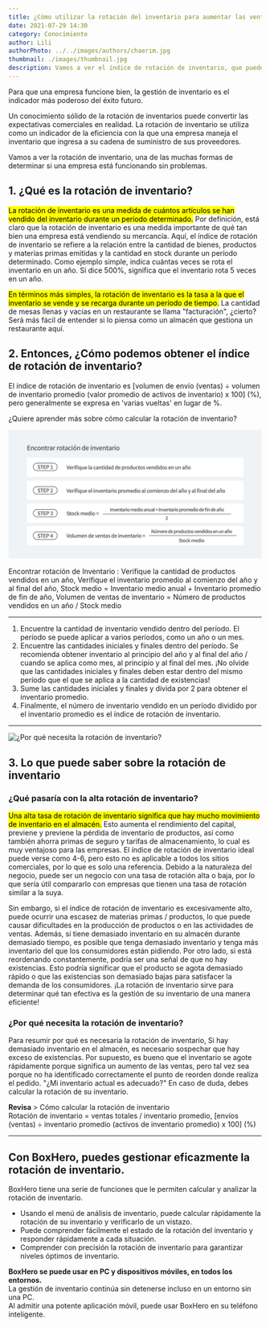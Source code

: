 ```yaml
---
title: ¿Cómo utilizar la rotación del inventario para aumentar las ventas?
date: 2021-07-29 14:30
category: Conocimiento
author: Lili
authorPhoto: ../../images/authors/chaerim.jpg
thumbnail: ./images/thumbnail.jpg
description: Vamos a ver el índice de rotación de inventario, que puede determinar si su negocio está funcionando bien.
---
```

Para que una empresa funcione bien, la gestión de inventario es el indicador más poderoso del éxito futuro.

Un conocimiento sólido de la rotación de inventarios puede convertir las expectativas comerciales en realidad. La rotación de inventario se utiliza como un indicador de la eficiencia con la que una empresa maneja el inventario que ingresa a su cadena de suministro de sus proveedores.

Vamos a ver la rotación de inventario, una de las muchas formas de determinar si una empresa está funcionando sin problemas.

## 1. ¿Qué es la rotación de inventario?

<mark>La rotación de inventario es una medida de cuántos artículos se han vendido del inventario durante un período determinado.</mark> Por definición, está claro que la rotación de inventario es una medida importante de qué tan bien una empresa está vendiendo su mercancía. Aquí, el índice de rotación de inventario se refiere a la relación entre la cantidad de bienes, productos y materias primas emitidas y la cantidad en stock durante un período determinado. Como ejemplo simple, indica cuántas veces se rota el inventario en un año. Si dice 500%, significa que el inventario rota 5 veces en un año.

<mark>En términos más simples, la rotación de inventario es la tasa a la que el inventario se vende y se recarga durante un período de tiempo.</mark> La cantidad de mesas llenas y vacías en un restaurante se llama "facturación", ¿cierto? Será más fácil de entender si lo piensa como un almacén que gestiona un restaurante aquí.

## 2. Entonces, ¿Cómo podemos obtener el índice de rotación de inventario?

El índice de rotación de inventario es [volumen de envío (ventas) ÷ volumen de inventario promedio (valor promedio de activos de inventario) x 100] (%), pero generalmente se expresa en 'varias vueltas' en lugar de %.

¿Quiere aprender más sobre cómo calcular la rotación de inventario?

![Encontrar rotación de inventario](./images/1.png)

<invisible>
Encontrar rotación de Inventario : Verifique la cantidad de productos vendidos en un año, Verifique el inventario promedio al comienzo del año y al final del año, Stock medio = Inventario medio anual + Inventario promedio de fin de año, Volumen de ventas de inventario = Número de productos vendidos en un año / Stock medio
</invisible>

---

1. Encuentre la cantidad de inventario vendido dentro del período.
<gray-text>El período se puede aplicar a varios períodos, como un año o un mes.</gray-text>
2. Encuentre las cantidades iniciales y finales dentro del período.
<gray-text>Se recomienda obtener inventario al principio del año y al final del año / cuando se aplica como mes, al principio y al final del mes. ¡No olvide que las cantidades iniciales y finales deben estar dentro del mismo período que el que se aplica a la cantidad de existencias!</gray-text>
3. Sume las cantidades iniciales y finales y divida por 2 para obtener el inventario promedio.
4. Finalmente, el número de inventario vendido en un período dividido por el inventario promedio es el índice de rotación de inventario.

---

![¿Por qué necesita la rotación de inventario?](./images/2.jpg)

## 3. Lo que puede saber sobre la rotación de inventario

### ¿Qué pasaría con la alta rotación de inventario?

<mark>Una alta tasa de rotación de inventario significa que hay mucho movimiento de inventario en el almacén.</mark> Esto aumenta el rendimiento del capital, previene y previene la pérdida de inventario de productos, así como también ahorra primas de seguro y tarifas de almacenamiento, lo cual es muy ventajoso para las empresas. El índice de rotación de inventario ideal puede verse como 4-6, pero esto no es aplicable a todos los sitios comerciales, por lo que es solo una referencia. Debido a la naturaleza del negocio, puede ser un negocio con una tasa de rotación alta o baja, por lo que sería útil compararlo con empresas que tienen una tasa de rotación similar a la suya.

Sin embargo, si el índice de rotación de inventario es excesivamente alto, puede ocurrir una escasez de materias primas / productos, lo que puede causar dificultades en la producción de productos o en las actividades de ventas. Además, si tiene demasiado inventario en su almacén durante demasiado tiempo, es posible que tenga demasiado inventario y tenga más inventario del que los consumidores están pidiendo. Por otro lado, si está reordenando constantemente, podría ser una señal de que no hay existencias. Esto podría significar que el producto se agota demasiado rápido o que las existencias son demasiado bajas para satisfacer la demanda de los consumidores. ¡La rotación de inventario sirve para determinar qué tan efectiva es la gestión de su inventario de una manera eficiente!

### ¿Por qué necesita la rotación de inventario?

Para resumir por qué es necesaria la rotación de inventario, Si hay demasiado inventario en el almacén, es necesario sospechar que hay exceso de existencias. Por supuesto, es bueno que el inventario se agote rápidamente porque significa un aumento de las ventas, pero tal vez sea porque no ha identificado correctamente el punto de reorden donde realiza el pedido. "¿Mi inventario actual es adecuado?" En caso de duda, debes calcular la rotación de su inventario.

<tip-box>

**Revisa** > Cómo calcular la rotación de inventario<br/>
Rotación de inventario = ventas totales / inventario promedio, [envíos (ventas) ÷ inventario promedio (activos de inventario promedio) x 100] (%)

</tip-box>

---

## Con BoxHero, puedes gestionar eficazmente la rotación de inventario.

BoxHero tiene una serie de funciones que le permiten calcular y analizar la rotación de inventario.

- Usando el menú de análisis de inventario, puede calcular rápidamente la rotación de su inventario y verificarlo de un vistazo.
- Puede comprender fácilmente el estado de la rotación del inventario y responder rápidamente a cada situación.
- Comprender con precisión la rotación de inventario para garantizar niveles óptimos de inventario.

<tip-box>

**BoxHero se puede usar en PC y dispositivos móviles, en todos los entornos.**<br/>
La gestión de inventario continúa sin detenerse incluso en un entorno sin una PC.<br/>
Al admitir una potente aplicación móvil, puede usar BoxHero en su teléfono inteligente.

</tip-box>
